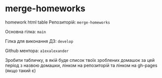 # merge-homeworks
homework html table
Репозиторій:  `merge-homeworks` 

Основна гілка: `main`

Гілка для виконання ДЗ: `develop`

Github ментора: `a1exalexander`

Зробити табличку, в якій буде список твоїх зроблених домашок за цей період з назвою домашки, лінком на репозиторій та лінком на gh-pages (якщо такий є)
